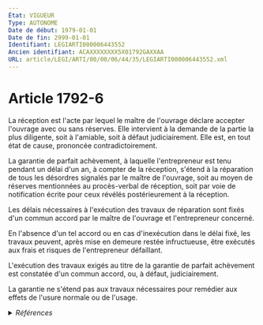 ```yaml
---
État: VIGUEUR
Type: AUTONOME
Date de début: 1979-01-01
Date de fin: 2999-01-01
Identifiant: LEGIARTI000006443552
Ancien identifiant: ACAXXXXXXXX5X01792GAXXAA
URL: article/LEGI/ARTI/00/00/06/44/35/LEGIARTI000006443552.xml
---
```


<h1>Article 1792-6</h1>

La réception est l'acte par lequel le maître de l'ouvrage déclare accepter
l'ouvrage avec ou sans réserves. Elle intervient à la demande de la partie la
plus diligente, soit à l'amiable, soit à défaut judiciairement. Elle est, en
tout état de cause, prononcée contradictoirement.<br />

La garantie de parfait achèvement, à laquelle l'entrepreneur est tenu pendant un
délai d'un an, à compter de la réception, s'étend à la réparation de tous les
désordres signalés par le maître de l'ouvrage, soit au moyen de réserves
mentionnées au procès-verbal de réception, soit par voie de notification écrite
pour ceux révélés postérieurement à la réception.<br />

Les délais nécessaires à l'exécution des travaux de réparation sont fixés d'un
commun accord par le maître de l'ouvrage et l'entrepreneur concerné.<br />

En l'absence d'un tel accord ou en cas d'inexécution dans le délai fixé, les
travaux peuvent, après mise en demeure restée infructueuse, être exécutés aux
frais et risques de l'entrepreneur défaillant.<br />

L'exécution des travaux exigés au titre de la garantie de parfait achèvement est
constatée d'un commun accord, ou, à défaut, judiciairement.<br />

La garantie ne s'étend pas aux travaux nécessaires pour remédier aux effets de
l'usure normale ou de l'usage.


<details>
  <summary><em>Références</em></summary>

  <h2>Articles faisant référence à l'article</h2>
  
  <ul>
    <li>
      <a href="https://legal.tricoteuses.fr//redirection/LEGIARTI000006795972?vers=git&vers=legifrance">Code des assurances - article L242-1 AUTONOME MODIFIE, en vigueur du 1979-01-01 au 1981-01-08</a> CITATION source
    </li>
    <li>
      <a href="https://legal.tricoteuses.fr//redirection/LEGIARTI000043315671?vers=git&vers=legifrance">Arrêté du 30 mars 2021 portant approbation du cahier des clauses administratives générales des marchés publics de travaux - article 41 AUTONOME VIGUEUR, en vigueur depuis le 2021-04-01</a> CITATION source
    </li>
    <li>
      <a href="https://legal.tricoteuses.fr//redirection/LEGIARTI000006795976?vers=git&vers=legifrance">Code des assurances - article L242-1 AUTONOME MODIFIE, en vigueur du 2003-08-02 au 2005-06-09</a> CITATION source
    </li>
    <li>
      <a href="https://legal.tricoteuses.fr//redirection/LEGIARTI000006795975?vers=git&vers=legifrance">Code des assurances - article L242-1 AUTONOME MODIFIE, en vigueur du 1994-07-01 au 2003-08-02</a> CITATION source
    </li>
    <li>
      <a href="https://legal.tricoteuses.fr//redirection/LEGIARTI000019265425?vers=git&vers=legifrance">Code des assurances - article L242-1 AUTONOME VIGUEUR, en vigueur depuis le 2008-07-30</a> CITATION source
    </li>
    <li>
      <a href="https://legal.tricoteuses.fr//redirection/LEGIARTI000006824188?vers=git&vers=legifrance">Code de la construction et de l'habitation - article L111-30 AUTONOME MODIFIE, en vigueur du 1979-01-01 au 2005-06-09</a> CITATION source
    </li>
    <li>
      <a href="https://legal.tricoteuses.fr//redirection/LEGIARTI000006824189?vers=git&vers=legifrance">Code de la construction et de l'habitation - article L111-30 AUTONOME MODIFIE, en vigueur du 2005-06-09 au 2008-07-30</a> CITATION source
    </li>
    <li>
      <a href="https://legal.tricoteuses.fr//redirection/LEGIARTI000006795973?vers=git&vers=legifrance">Code des assurances - article L242-1 AUTONOME MODIFIE, en vigueur du 1981-01-08 au 1990-07-01</a> CITATION source
    </li>
    <li>
      <a href="https://legal.tricoteuses.fr//redirection/LEGIARTI000032023637?vers=git&vers=legifrance">Code civil - article 1245-5 AUTONOME VIGUEUR, en vigueur depuis le 2016-10-01</a> CITATION source
    </li>
    <li>
      <a href="https://legal.tricoteuses.fr//redirection/LEGIARTI000006795974?vers=git&vers=legifrance">Code des assurances - article L242-1 AUTONOME MODIFIE, en vigueur du 1990-07-01 au 1994-07-01</a> CITATION source
    </li>
    <li>
      <a href="https://legal.tricoteuses.fr//redirection/LEGIARTI000006824167?vers=git&vers=legifrance">Code de la construction et de l'habitation - article L111-19 AUTONOME MODIFIE, en vigueur du 1979-01-01 au 2009-05-14</a> CITATION source
    </li>
    <li>
      <a href="https://legal.tricoteuses.fr//redirection/LEGIARTI000022493195?vers=git&vers=legifrance">Code de la construction et de l'habitation - article L111-11 AUTONOME ABROGE, en vigueur du 2010-07-14 au 2021-07-01</a> CITATION source
    </li>
    <li>
      <a href="https://legal.tricoteuses.fr//redirection/LEGIARTI000036754214?vers=git&vers=legifrance">Code des assurances - article Annexe II art A243-1 AUTONOME VIGUEUR, en vigueur depuis le 2018-04-01</a> CITATION source
    </li>
    <li>
      <a href="https://legal.tricoteuses.fr//redirection/LEGIARTI000041564913?vers=git&vers=legifrance">Code de la construction et de l'habitation - article L124-4 AUTONOME VIGUEUR, en vigueur depuis le 2021-07-01</a> CITATION source
    </li>
    <li>
      <a href="https://legal.tricoteuses.fr//redirection/LEGIARTI000021340460?vers=git&vers=legifrance">Code des assurances - article Annexe II art A243-1 AUTONOME MODIFIE, en vigueur du 2009-11-28 au 2018-04-01</a> CITATION source
    </li>
    <li>
      <a href="https://legal.tricoteuses.fr//redirection/LEGIARTI000019231566?vers=git&vers=legifrance">Code des assurances - article Annexe II art A243-1 AUTONOME MODIFIE, en vigueur du 2001-03-01 au 2009-11-28</a> CITATION source
    </li>
    <li>
      <a href="https://legal.tricoteuses.fr//redirection/LEGIARTI000006824154?vers=git&vers=legifrance">Code de la construction et de l'habitation - article L111-11 AUTONOME MODIFIE, en vigueur du 1979-01-01 au 1993-01-01</a> CITATION source
    </li>
    <li>
      <a href="https://legal.tricoteuses.fr//redirection/LEGIARTI000047108660?vers=git&vers=legifrance">Code des assurances - article L125-7 AUTONOME VIGUEUR, en vigueur depuis le 2024-01-01</a> CITATION source
    </li>
    <li>
      <a href="https://legal.tricoteuses.fr//redirection/LEGIARTI000021046607?vers=git&vers=legifrance">Code de la construction et de l'habitation - article L111-20-1 AUTONOME ABROGE, en vigueur du 2009-05-14 au 2021-07-01</a> CITATION source
    </li>
    <li>
      <a href="https://legal.tricoteuses.fr//redirection/LEGIARTI000020336685?vers=git&vers=legifrance">Code de la construction et de l'habitation - article L111-30 AUTONOME ABROGE, en vigueur du 2008-07-30 au 2021-07-01</a> CITATION source
    </li>
    <li>
      <a href="https://legal.tricoteuses.fr//redirection/LEGIARTI000021095689?vers=git&vers=legifrance">Arrêté du 8 septembre 2009 portant approbation du cahier des clauses administratives générales applicables aux marchés publics de travaux - article 41 AUTONOME VIGUEUR, en vigueur depuis le 2010-01-01</a> CITATION source
    </li>
    <li>
      <a href="https://legal.tricoteuses.fr//redirection/LEGIARTI000043461440?vers=git&vers=legifrance">Arrêté du 21 avril 2021 modifiant divers arrêtés portant approbation de cahiers des clauses administratives générales des marchés publics pour leur application outre-mer - article 6 ENTIEREMENT_MODIF</a> CITATION source
    </li>
    <li>
      <a href="https://legal.tricoteuses.fr//redirection/LEGIARTI000006839838?vers=git&vers=legifrance">Loi n° 78-12 du 4 janvier 1978 relative à la responsabilité et à l'assurance dans le domaine de la construction - article 7 AUTONOME ABROGE, en vigueur du 1979-01-01 au 1983-06-04</a> CITATION source
    </li>
    <li>
      <a href="https://legal.tricoteuses.fr//redirection/LEGIARTI000006839788?vers=git&vers=legifrance">Loi n°78-12 du 4 janvier 1978 RELATIVE A LA RESPONSABILITE ET A L'ASSURANCE DANS LE DOMAINE DE LA CONSTRUCTION - article 2 ENTIEREMENT_MODIF</a> CREATION cible
    </li>
    <li>
      <a href="https://legal.tricoteuses.fr//redirection/LEGIARTI000020616417?vers=git&vers=legifrance">Code de la construction et de l'habitation - article L111-11 AUTONOME MODIFIE, en vigueur du 2009-05-14 au 2010-07-14</a> CITATION source
    </li>
    <li>
      <a href="https://legal.tricoteuses.fr//redirection/LEGIARTI000006824155?vers=git&vers=legifrance">Code de la construction et de l'habitation - article L111-11 AUTONOME MODIFIE, en vigueur du 1993-01-01 au 2009-05-14</a> CITATION source
    </li>
    <li>
      <a href="https://legal.tricoteuses.fr//redirection/LEGIARTI000006443652?vers=git&vers=legifrance">Code civil - article 1792-5 AUTONOME VIGUEUR, en vigueur depuis le 1991-12-01</a> CITATION source
    </li>
    <li>
      <a href="https://legal.tricoteuses.fr//redirection/LEGIARTI000021339815?vers=git&vers=legifrance">Arrêté du 19 novembre 2009 portant actualisation des clauses-types en matière d'assurance-construction - article ENTIEREMENT_MODIF</a> CITATION source
    </li>
  </ul>
  
  <h2>Références faites par l'article</h2>
  
  <ul>
    <li>
      1978-01-04 CREATION source <a href="https://legal.tricoteuses.fr//redirection/LEGIARTI000006839788?vers=git&vers=legifrance">Loi n°78-12 du 4 janvier 1978 RELATIVE A LA RESPONSABILITE ET A L'ASSURANCE DANS LE DOMAINE DE LA CONSTRUCTION - article 2 ENTIEREMENT_MODIF</a>
    </li>
    <li>
      1978-01-04 CITATION cible <a href="https://legal.tricoteuses.fr//redirection/LEGIARTI000006839838?vers=git&vers=legifrance">Loi n° 78-12 du 4 janvier 1978 relative à la responsabilité et à l'assurance dans le domaine de la construction - article 7 AUTONOME ABROGE, en vigueur du 1979-01-01 au 1983-06-04</a>
    </li>
    <li>
      2009-09-08 CITATION cible <a href="https://legal.tricoteuses.fr//redirection/LEGIARTI000021095689?vers=git&vers=legifrance">Arrêté du 8 septembre 2009 portant approbation du cahier des clauses administratives générales applicables aux marchés publics de travaux - article 41 AUTONOME VIGUEUR, en vigueur depuis le 2010-01-01</a>
    </li>
    <li>
      2009-11-19 CITATION cible <a href="https://legal.tricoteuses.fr//redirection/LEGIARTI000021339815?vers=git&vers=legifrance">Arrêté du 19 novembre 2009 portant actualisation des clauses-types en matière d'assurance-construction - article ENTIEREMENT_MODIF</a>
    </li>
    <li>
      2021-03-30 CITATION cible <a href="https://legal.tricoteuses.fr//redirection/LEGIARTI000043315671?vers=git&vers=legifrance">Arrêté du 30 mars 2021 portant approbation du cahier des clauses administratives générales des marchés publics de travaux - article 41 AUTONOME VIGUEUR, en vigueur depuis le 2021-04-01</a>
    </li>
    <li>
      2021-04-21 CITATION cible <a href="https://legal.tricoteuses.fr//redirection/LEGIARTI000043461440?vers=git&vers=legifrance">Arrêté du 21 avril 2021 modifiant divers arrêtés portant approbation de cahiers des clauses administratives générales des marchés publics pour leur application outre-mer - article 6 ENTIEREMENT_MODIF</a>
    </li>
    <li>
      2999-01-01 CITATION cible <a href="https://legal.tricoteuses.fr//redirection/LEGIARTI000032023637?vers=git&vers=legifrance">Code civil - article 1245-5 AUTONOME VIGUEUR, en vigueur depuis le 2016-10-01</a>
    </li>
    <li>
      2999-01-01 CITATION cible <a href="https://legal.tricoteuses.fr//redirection/LEGIARTI000006443652?vers=git&vers=legifrance">Code civil - article 1792-5 AUTONOME VIGUEUR, en vigueur depuis le 1991-12-01</a>
    </li>
    <li>
      2999-01-01 CITATION cible <a href="https://legal.tricoteuses.fr//redirection/LEGIARTI000022493195?vers=git&vers=legifrance">Code de la construction et de l'habitation - article L111-11 AUTONOME ABROGE, en vigueur du 2010-07-14 au 2021-07-01</a>
    </li>
    <li>
      2999-01-01 CITATION cible <a href="https://legal.tricoteuses.fr//redirection/LEGIARTI000006824167?vers=git&vers=legifrance">Code de la construction et de l'habitation - article L111-19 AUTONOME MODIFIE, en vigueur du 1979-01-01 au 2009-05-14</a>
    </li>
    <li>
      2999-01-01 CITATION cible <a href="https://legal.tricoteuses.fr//redirection/LEGIARTI000021046607?vers=git&vers=legifrance">Code de la construction et de l'habitation - article L111-20-1 AUTONOME ABROGE, en vigueur du 2009-05-14 au 2021-07-01</a>
    </li>
    <li>
      2999-01-01 CITATION cible <a href="https://legal.tricoteuses.fr//redirection/LEGIARTI000020336685?vers=git&vers=legifrance">Code de la construction et de l'habitation - article L111-30 AUTONOME ABROGE, en vigueur du 2008-07-30 au 2021-07-01</a>
    </li>
    <li>
      2999-01-01 CITATION cible <a href="https://legal.tricoteuses.fr//redirection/LEGIARTI000041564913?vers=git&vers=legifrance">Code de la construction et de l'habitation - article L124-4 AUTONOME VIGUEUR, en vigueur depuis le 2021-07-01</a>
    </li>
    <li>
      2999-01-01 CITATION cible <a href="https://legal.tricoteuses.fr//redirection/LEGIARTI000036754214?vers=git&vers=legifrance">Code des assurances - article Annexe II art A243-1 AUTONOME VIGUEUR, en vigueur depuis le 2018-04-01</a>
    </li>
    <li>
      2999-01-01 CITATION cible <a href="https://legal.tricoteuses.fr//redirection/LEGIARTI000047108660?vers=git&vers=legifrance">Code des assurances - article L125-7 AUTONOME VIGUEUR, en vigueur depuis le 2024-01-01</a>
    </li>
    <li>
      2999-01-01 CITATION cible <a href="https://legal.tricoteuses.fr//redirection/LEGIARTI000019265425?vers=git&vers=legifrance">Code des assurances - article L242-1 AUTONOME VIGUEUR, en vigueur depuis le 2008-07-30</a>
    </li>
    <li>
      CODIFICATION source Loi 1804-03-07
    </li>
  </ul>
</details>
